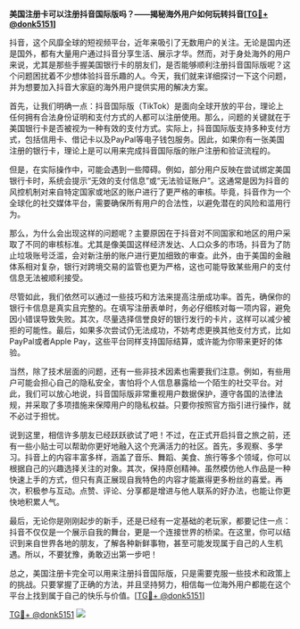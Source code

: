 **美国注册卡可以注册抖音国际版吗？——揭秘海外用户如何玩转抖音[[TG💪+ @donk5151](https://t.me/s/donk5151)]**

抖音，这个风靡全球的短视频平台，近年来吸引了无数用户的关注。无论是国内还是国外，都有大量用户通过抖音分享生活、展示才华。然而，对于身处海外的用户来说，尤其是那些手握美国银行卡的朋友们，是否能够顺利注册抖音国际版呢？这个问题困扰着不少想体验抖音乐趣的人。今天，我们就来详细探讨一下这个问题，并为想要加入抖音大家庭的海外用户提供实用的解决方案。

首先，让我们明确一点：抖音国际版（TikTok）是面向全球开放的平台，理论上任何拥有合法身份证明和支付方式的人都可以注册使用。那么，问题的关键就在于美国银行卡是否被视为一种有效的支付方式。实际上，抖音国际版支持多种支付方式，包括信用卡、借记卡以及PayPal等电子钱包服务。因此，如果你有一张美国注册的银行卡，理论上是可以用来完成抖音国际版的账户注册和验证流程的。

但是，在实际操作中，可能会遇到一些障碍。例如，部分用户反映在尝试绑定美国银行卡时，系统会提示“无效的支付信息”或“无法验证账户”。这通常是因为抖音的风控机制对来自特定国家或地区的账户进行了更严格的审核。毕竟，抖音作为一个全球化的社交媒体平台，需要确保所有用户的合法性，以避免潜在的风险和滥用行为。

那么，为什么会出现这样的问题呢？主要原因在于抖音对不同国家和地区的用户采取了不同的审核标准。尤其是像美国这样经济发达、人口众多的市场，抖音为了防止垃圾账号泛滥，会对新注册的账户进行更加细致的审查。此外，由于美国的金融体系相对复杂，银行对跨境交易的监管也更为严格，这也可能导致某些用户的支付信息无法被顺利接受。

尽管如此，我们依然可以通过一些技巧和方法来提高注册成功率。首先，确保你的银行卡信息是真实且完整的。在填写注册表单时，务必仔细核对每一项内容，避免因小错误导致失败。其次，尽量选择信誉良好的银行发行的卡片，这样可以减少被拒的可能性。最后，如果多次尝试仍无法成功，不妨考虑更换其他支付方式，比如PayPal或者Apple Pay，这些平台同样支持国际结算，或许能为你带来更好的体验。

当然，除了技术层面的问题，还有一些非技术因素也需要我们注意。例如，有些用户可能会担心自己的隐私安全，害怕将个人信息暴露给一个陌生的社交平台。对此，我们可以放心地说，抖音国际版非常重视用户数据保护，遵守各国的法律法规，并采取了多项措施来保障用户的隐私权益。只要你按照官方指引进行操作，就不必过于担忧。

说到这里，相信许多朋友已经跃跃欲试了吧！不过，在正式开启抖音之旅之前，还有一些小贴士可以帮助你更好地融入这个充满活力的社区。首先，多观察、多学习。抖音上的内容丰富多样，涵盖了音乐、舞蹈、美食、旅行等多个领域，你可以根据自己的兴趣选择关注的对象。其次，保持原创精神。虽然模仿他人作品是一种快速上手的方式，但只有真正展现自我特色的内容才能赢得更多粉丝的喜爱。再次，积极参与互动。点赞、评论、分享都是增进与他人联系的好办法，也能让你更快地积累人气。

最后，无论你是刚刚起步的新手，还是已经有一定基础的老玩家，都要记住一点：抖音不仅仅是一个展示自我的舞台，更是一个连接世界的桥梁。在这里，你可以结识到来自世界各地的朋友，了解各种新鲜事物，甚至可能发现属于自己的人生机遇。所以，不要犹豫，勇敢迈出第一步吧！

总之，美国注册卡完全可以用来注册抖音国际版，只是需要克服一些技术和政策上的挑战。只要掌握了正确的方法，并且坚持努力，相信每一位海外用户都能在这个平台上找到属于自己的快乐与价值。[[TG💪+ @donk5151](https://t.me/s/donk5151)]

[TG💪+ @donk5151](https://t.me/s/donk5151) ![](https://i.postimg.cc/rwNCRYN7/Snipaste-2025-04-30-17-27-05.png)